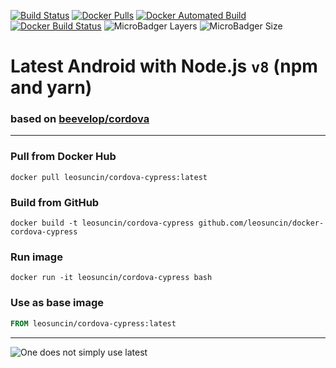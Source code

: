 [![Build Status](https://img.shields.io/travis/leosuncin/docker-cordova-cypress.svg?style=flat-square)](https://travis-ci.org/leosuncin/docker-cordova-cypress)
[![Docker Pulls](https://img.shields.io/docker/pulls/leosuncin/cordova-cypress.svg?style=flat-square)](https://hub.docker.com/r/leosuncin/cordova-cypress/)
[![Docker Automated Build](https://img.shields.io/docker/automated/leosuncin/cordova-cypress?style=flat-square)](https://hub.docker.com/r/leosuncin/cordova-cypress/)
[![Docker Build Status](https://img.shields.io/docker/build/leosuncin/cordova-cypress.svg?style=flat-square)](https://hub.docker.com/r/leosuncin/cordova-cypress/)
![MicroBadger Layers](https://img.shields.io/microbadger/layers/leosuncin/cordova-cypress?style=flat-square)
![MicroBadger Size](https://img.shields.io/microbadger/image-size/leosuncin/cordova-cypress)

# Latest Android with Node.js `v8` (npm and yarn)

### based on [beevelop/cordova](https://github.com/beevelop/docker-cordova)

---

### Pull from Docker Hub

```
docker pull leosuncin/cordova-cypress:latest
```

### Build from GitHub

```
docker build -t leosuncin/cordova-cypress github.com/leosuncin/docker-cordova-cypress
```

### Run image

```
docker run -it leosuncin/cordova-cypress bash
```

### Use as base image

```Dockerfile
FROM leosuncin/cordova-cypress:latest
```

---

![One does not simply use latest](https://i.imgflip.com/1fgwxr.jpg)
